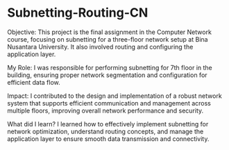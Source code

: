 # Subnetting-Routing-CN

Objective:
This project is the final assignment in the Computer Network course, focusing on subnetting for a three-floor network setup at Bina Nusantara University. It also involved routing and configuring the application layer.

My Role:
I was responsible for performing subnetting for 7th floor in the building, ensuring proper network segmentation and configuration for efficient data flow.

Impact:
I contributed to the design and implementation of a robust network system that supports efficient communication and management across multiple floors, improving overall network performance and security.

What did I learn?
I learned how to effectively implement subnetting for network optimization, understand routing concepts, and manage the application layer to ensure smooth data transmission and connectivity.
